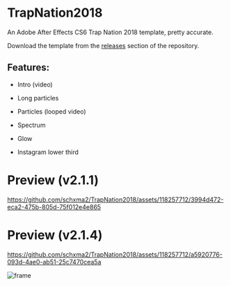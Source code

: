 # TrapNation2018

An Adobe After Effects CS6 Trap Nation 2018 template, pretty accurate.

Download the template from the [releases](https://github.com/schxma2/TrapNation2018/releases) section of the repository.

## Features:
- Intro (video)
- Long particles
- Particles (looped video)
- Spectrum



- Glow
- Instagram lower third
# Preview (v2.1.1)

https://github.com/schxma2/TrapNation2018/assets/118257712/3994d472-eca2-475b-805d-75f012e4e865

# Preview (v2.1.4)

https://github.com/schxma2/TrapNation2018/assets/118257712/a5920776-093d-4ae0-ab51-25c7470cea5a




![frame](https://github.com/schxma2/TrapNation2018/assets/118257712/14182904-a812-42cc-a1eb-e60722bfb8b9)
